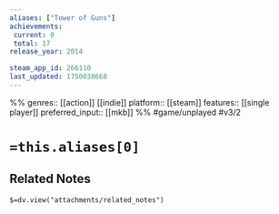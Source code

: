 ```yaml
---
aliases: ["Tower of Guns"]
achievements:
 current: 0
 total: 17
release_year: 2014

steam_app_id: 266110
last_updated: 1750038668
---
```

%%
genres:: [[action]] [[indie]]
platform:: [[steam]]
features:: [[single player]]
preferred_input:: [[mkb]]
%%
#game/unplayed
#v3/2

# `=this.aliases[0]`
## Related Notes
`$=dv.view("attachments/related_notes")`